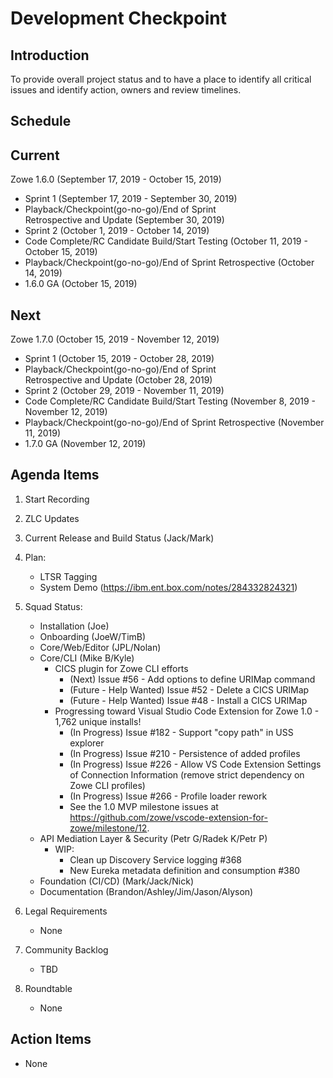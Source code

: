 # Development Checkpoint

Introduction
------------
To provide overall project status and to have a place to identify all critical issues and identify action, owners and review timelines.

Schedule
--------

Current
-------

Zowe 1.6.0 (September 17, 2019 - October 15, 2019)
- Sprint 1 (September 17, 2019 - September 30, 2019)
- Playback/Checkpoint(go-no-go)/End of Sprint Retrospective and Update (September 30, 2019)
- Sprint 2 (October 1, 2019 - October 14, 2019)
- Code Complete/RC Candidate Build/Start Testing (October 11, 2019 - October 15, 2019)
- Playback/Checkpoint(go-no-go)/End of Sprint Retrospective (October 14, 2019)
- 1.6.0 GA (October 15, 2019)

Next
----

Zowe 1.7.0 (October 15, 2019 - November 12, 2019)
- Sprint 1 (October 15, 2019 - October 28, 2019)
- Playback/Checkpoint(go-no-go)/End of Sprint Retrospective and Update (October 28, 2019)
- Sprint 2 (October 29, 2019 - November 11, 2019)
- Code Complete/RC Candidate Build/Start Testing (November 8, 2019 - November 12, 2019)
- Playback/Checkpoint(go-no-go)/End of Sprint Retrospective (November 11, 2019)
- 1.7.0 GA (November 12, 2019)

Agenda Items
------------
1. Start Recording
2. ZLC Updates
3. Current Release and Build Status (Jack/Mark)
4. Plan:
    - LTSR Tagging
    - System Demo (https://ibm.ent.box.com/notes/284332824321)
5. Squad Status:
    - Installation (Joe)
    - Onboarding (JoeW/TimB)
    - Core/Web/Editor (JPL/Nolan)
    - Core/CLI (Mike B/Kyle)
        - CICS plugin for Zowe CLI efforts
            - (Next) Issue #56 - Add options to define URIMap command
            - (Future - Help Wanted) Issue #52 - Delete a CICS URIMap
            - (Future - Help Wanted) Issue #48 - Install a CICS URIMap
        - Progressing toward Visual Studio Code Extension for Zowe 1.0 - 1,762 unique installs!
            - (In Progress) Issue #182 - Support "copy path" in USS explorer
            - (In Progress) Issue #210 - Persistence of added profiles
            - (In Progress) Issue #226 - Allow VS Code Extension Settings of Connection Information (remove strict dependency on Zowe CLI profiles)
            - (In Progress) Issue #266 - Profile loader rework
            - See the 1.0 MVP milestone issues at https://github.com/zowe/vscode-extension-for-zowe/milestone/12.
    - API Mediation Layer & Security (Petr G/Radek K/Petr P)
      - WIP:        
        - Clean up Discovery Service logging #368      
        - New Eureka metadata definition and consumption #380        
    - Foundation (CI/CD) (Mark/Jack/Nick)
    - Documentation (Brandon/Ashley/Jim/Jason/Alyson)

6. Legal Requirements
    - None

7. Community Backlog
    - TBD
8. Roundtable
    - None

Action Items
------------
- None
